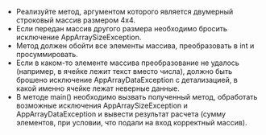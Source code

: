 - Реализуйте метод, аргументом которого является двумерный строковый массив размером 4х4. 
- Если передан массив другого размера необходимо бросить исключение AppArraySizeException.
- Метод должен обойти все элементы массива, преобразовать в int и просуммировать. 
- Если в каком-то элементе массива преобразование не удалось (например, в ячейке лежит текст вместо числа), 
должно быть брошено исключение AppArrayDataException с детализацией, 
в какой именно ячейке лежат неверные данные.
- В методе main() необходимо вызвать полученный метод, обработать возможные исключения AppArraySizeException 
и AppArrayDataException и вывести результат расчета (сумму элементов, при условии, что подали на вход корректный массив).